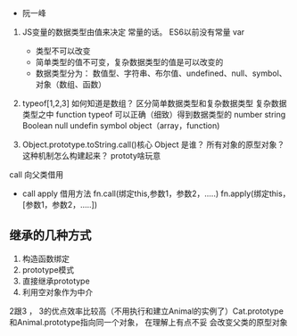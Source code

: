 - 阮一峰

1. JS变量的数据类型由值来决定
   常量的话。 ES6以前没有常量 var
   - 类型不可以改变
   - 简单类型的值不可变，复杂数据类型的值是可以改变的
   - 数据类型分为： 数值型、字符串、布尔值、undefined、null、symbol、对象（数组、函数）



2. typeof[1,2,3] 如何知道是数组？
   区分简单数据类型和复杂数据类型
   复杂数据类型之中 function
   typeof 可以正确（细致）得到数据类型的
   number string Boolean null undefin symbol object（array，function)



3. Object.prototype.toString.call()核心
   Object 是谁？ 所有对象的原型对象？这种机制怎么构建起来？
   prototy啥玩意

  call 向父类借用

-  call apply 借用方法  fn.call(绑定this,参数1，参数2，.....)
                        fn.apply(绑定this，[参数1，参数2，.....])

  ## 继承的几种方式

   1. 构造函数绑定  
   2. prototype模式 
   3. 直接继承prototype
   4. 利用空对象作为中介

   2跟3 ， 3的优点效率比较高（不用执行和建立Animal的实例了）Cat.prototype和Animal.prototype指向同一个对象，
   在理解上有点不妥  会改变父类的原型对象
